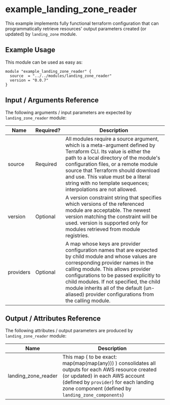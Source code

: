 # example_landing_zone_reader
This example implements fully functional terraform configuration that can programmatically retrieve resources' output parameters created (or updated) by `landing_zone` module.

## Example Usage

This module can be used as easy as:
```hcl
module "example_landing_zone_reader" {
  source  = "../../modules/landing_zone_reader"
  version = "0.0.7"
}
```

## Input / Arguments Reference
The following arguments / input parameters are expected by `landing_zone_reader` module:

Name | Required? | Description
-----|-----------|------------
source | Required | All modules require a source argument, which is a meta-argument defined by Terraform CLI. Its value is either the path to a local directory of the module's configuration files, or a remote module source that Terraform should download and use. This value must be a literal string with no template sequences; interpolations are not allowed.
version | Optional | A version constraint string that specifies which versions of the referenced module are acceptable. The newest version matching the constraint will be used. version is supported only for modules retrieved from module registries.
providers | Optional | A map whose keys are provider configuration names that are expected by child module and whose values are corresponding provider names in the calling module. This allows provider configurations to be passed explicitly to child modules. If not specified, the child module inherits all of the default (un-aliased) provider configurations from the calling module.

## Output / Attributes Reference
The following attributes / output parameters are produced by `landing_zone_reader` module:

Name | Description
-----|------------
landing_zone_reader | This map ( to be exact: map(map(map(any))) ) consolidates all outputs for each AWS resource created (or updated) in each AWS account (defined by `provider`) for each landing zone component (defined by `landing_zone_components`)
